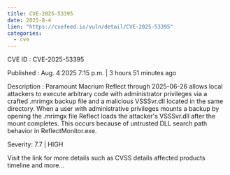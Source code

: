 ```yaml
--- 
title: CVE-2025-53395
date: 2025-8-4
lien: "https://cvefeed.io/vuln/detail/CVE-2025-53395"
categories:
  - cve
---
```


CVE ID : CVE-2025-53395

Published :  Aug. 4
2025
7:15 p.m. | 3 hours
51 minutes ago

Description : Paramount Macrium Reflect through 2025-06-26 allows local attackers to execute arbitrary code with administrator privileges via a crafted .mrimgx backup file and a malicious VSSSvr.dll located in the same directory. When a user with administrative privileges mounts a backup by opening the .mrimgx file
Reflect loads the attacker's VSSSvr.dll after the mount completes. This occurs because of untrusted DLL search path behavior in ReflectMonitor.exe.

Severity: 7.7 | HIGH

Visit the link for more details
such as CVSS details
affected products
timeline
and more...
